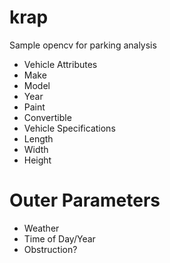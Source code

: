 krap
============

Sample opencv for parking analysis

 * Vehicle Attributes
 * Make
 * Model
 * Year
 * Paint
 * Convertible
 * Vehicle Specifications
 * Length
 * Width
 * Height

# Outer Parameters
* Weather
* Time of Day/Year
* Obstruction?

